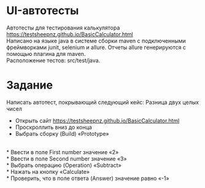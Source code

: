 # UI-автотесты

Автотесты для тестирования калькулятора https://testsheepnz.github.io/BasicCalculator.html 
<br>
Написано на языке java в системе сборки maven c подключенными фреймворками junit, selenium и allure. Отчеты allure генерируются с помощью плагина для maven.
<br>
Расположение тестов: src/test/java. 
<br>
# Задание
Написать автотест, покрывающий следующий кейс: Разница двух целых чисел
<br>
* Открыть сайт https://testsheepnz.github.io/BasicCalculator.html
*  Проскроллить вниз до конца 
*  Выбрать сборку (Build) «Prototype» 
<br>
* Ввести в поле First number значение «2» 
<br>
* Ввести в поле Second number значение «3»
<br>
* Выбрать операцию (Operation) «Subtract»
<br>
* Нажать на кнопку «Calculate»
<br>
* Проверить, что в поле ответа (Answer) значение равно «-1»

